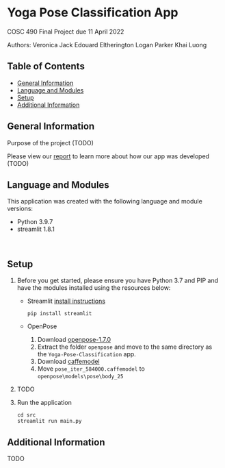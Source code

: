 # Yoga Pose Classification App
COSC 490 Final Project due 11 April 2022

Authors:
    Veronica Jack
    Edouard Eltherington
    Logan Parker
    Khai Luong

## Table of Contents
* [General Information](#general-information)
* [Language and Modules](#language-and-modules)
* [Setup](#setup)
* [Additional Information](#additional-information)

## General Information

Purpose of the project (TODO)

Please view our [report]() to learn more about how our app was developed (TODO)

## Language and Modules
This application was created with the following language and module versions:

- Python 3.9.7
- streamlit 1.8.1

<br>

## Setup
1. Before you get started, please ensure you have Python 3.7 and PIP and have the modules installed using the resources below:

    * Streamlit [install instructions](https://docs.streamlit.io/library/get-started/installation)

        ```
        pip install streamlit
        ```

    * OpenPose
        1. Download [openpose-1.7.0](https://github.com/CMU-Perceptual-Computing-Lab/openpose/releases)
        2. Extract the folder `openpose` and move to the same directory as the `Yoga-Pose-Classification` app.
        3. Download [caffemodel](https://www.kaggle.com/datasets/changethetuneman/openpose-model?select=pose_iter_584000.caffemodel)
        4. Move `pose_iter_584000.caffemodel` to `openpose\models\pose\body_25`

3. TODO

4. Run the application

    ```
    cd src
    streamlit run main.py
    ```

## Additional Information
TODO
